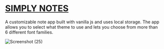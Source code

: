 # [SIMPLY NOTES](https://simplynotes.netlify.app/)
A customizable note app built with vanilla js and uses local storage. The app allows you to select what theme to use and lets you choose from more than 6 different font families.

![Screenshot (25)](https://user-images.githubusercontent.com/99094257/188593466-498c3557-d9c2-4902-ab91-8838506d7e32.png)
